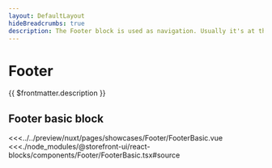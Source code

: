 ```yaml
---
layout: DefaultLayout
hideBreadcrumbs: true
description: The Footer block is used as navigation. Usually it's at the bottom of a page and has elements like links to main information pages, contacts, social media links and links to the privacy policy documents. 
---
```


# Footer

{{ $frontmatter.description }}

## Footer basic block

<Showcase showcase-name="Footer/FooterBasic" style="min-height: 750px;">
<!-- vue -->
<<<../../preview/nuxt/pages/showcases/Footer/FooterBasic.vue
<!-- end vue -->
<!-- react -->
<<<./node_modules/@storefront-ui/react-blocks/components/Footer/FooterBasic.tsx#source
<!-- end react -->
</Showcase>

